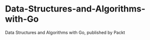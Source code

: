 # Data-Structures-and-Algorithms-with-Go
Data Structures and Algorithms with Go, published by Packt
